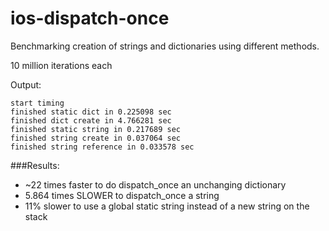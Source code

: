 ios-dispatch-once
=================

Benchmarking creation of strings and dictionaries using different methods.

10 million iterations each

Output:
```
start timing
finished static dict in 0.225098 sec
finished dict create in 4.766281 sec
finished static string in 0.217689 sec
finished string create in 0.037064 sec
finished string reference in 0.033578 sec
```

###Results:

* ~22 times faster to do dispatch_once an unchanging dictionary
* 5.864 times SLOWER to dispatch_once a string
* 11% slower to use a global static string instead of a new string on the stack
